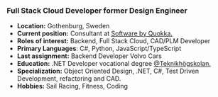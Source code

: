 ### Full Stack Cloud Developer former Design Engineer

- **Location:** Gothenburg, Sweden
- **Current position:** Consultant at [Software by Quokka.](https://quokka.se)
- **Roles of interest:** Backend, Full Stack Cloud, CAD/PLM Developer
- **Primary Languages**: C#, Python, JavaScript/TypeScript
- **Last assignment:** Backend Developer Volvo Cars
- **Education:** .NET Developer vocational degree [@Teknikhögskolan.](https://teknikhogskolan.se/utbildningar/net-utvecklare/)
- **Specialization:** Object Oriented Design, .NET, C#, Test Driven Development, refactoring and CAD.
- **Hobbies:** Sail Racing, Fitness, Coding
